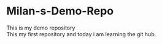 # Milan-s-Demo-Repo
This is my demo repository <br>
This my first repository and today i am learning the git hub.
